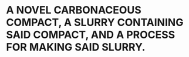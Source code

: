 # A NOVEL CARBONACEOUS COMPACT, A SLURRY CONTAINING SAID COMPACT, AND A PROCESS FOR MAKING SAID SLURRY.